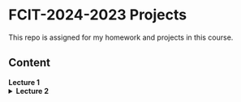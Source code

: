 # FCIT-2024-2023 Projects

This repo is assigned for my homework and projects in this course.

## Content

<summary><b>Lecture 1</b></summary>

<details>
<summary><b>Lecture 2</b></summary>

<center><em>In Class:</em></center>

- [project 1](#)

<center><em>Homework:</em></center>

- [binary-search-algorithm](Lectures/L2/binary-search-algorithm/binary-search-algorithm.md)
- [solid-principle](Lectures/L2/solid-principle.md)
- [lambda](Lectures/L2/lambda.py)
</details>


